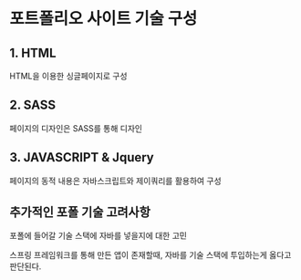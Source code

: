 # 포트폴리오 사이트 기술 구성

## 1. HTML

HTML을 이용한 싱글페이지로 구성  

## 2. SASS

페이지의 디자인은 SASS를 통해 디자인  

## 3. JAVASCRIPT & Jquery

페이지의 동적 내용은 자바스크립트와 제이쿼리를 활용하여 구성

## 추가적인 포폴 기술 고려사항

포폴에 들어갈 기술 스택에 자바를 넣을지에 대한 고민

스프링 프레임워크를 통해 만든 앱이 존재할때, 자바를 기술 스택에 투입하는게 옳다고 판단된다.
